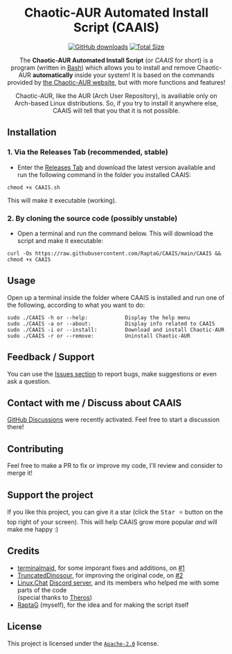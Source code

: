 <div align="center">

# Chaotic-AUR Automated Install Script (CAAIS)

[![GitHub downloads](https://img.shields.io/github/downloads/RaptaG/CAAIS/total?color=158000&logo=github)](https://github.com/RaptaG/CAAIS/releases)
[![Total Size](https://img.shields.io/github/repo-size/RaptaG/CAAIS?color=660099&label=Total%20Size)](https://github.com/RaptaG/CAAIS/find/main)

The **Chaotic-AUR Automated Install Script** (or _CAAIS_ for short) is a program (written in [Bash](https://www.gnu.org/software/bash)) which allows you to install and remove Chaotic-AUR **automatically** inside your system! It is based on the commands provided by [the Chaotic-AUR website](https://aur.chaotic.cx), but with more functions and features!

Chaotic-AUR, like the AUR (Arch User Repository), is availiable only on Arch-based Linux distributions. So, if you try to install it anywhere else, CAAIS will tell that you that it is not possible.

</div>

## Installation

### 1. Via the Releases Tab (recommended, stable)

- Enter the [Releases Tab](https://github.com/RaptaG/CAAIS/releases) and download the latest version available and run the following command in the folder you installed CAAIS:

```
chmod +x CAAIS.sh
```

This will make it executable (working).

### 2. By cloning the source code (possibly unstable)

- Open a terminal and run the command below. This will download the script and make it executable:

```
curl -Os https://raw.githubusercontent.com/RaptaG/CAAIS/main/CAAIS && chmod +x CAAIS
```

## Usage

Open up a terminal inside the folder where CAAIS is installed and run one of the following, according to what you want to do:

```
sudo ./CAAIS -h or --help:            Display the help menu
sudo ./CAAIS -a or --about:           Display info related to CAAIS
sudo ./CAAIS -i or --install:         Download and install Chaotic-AUR
sudo ./CAAIS -r or --remove:          Uninstall Chaotic-AUR
```

## Feedback / Support

You can use the [Issues section](https://github.com/RaptaG/CAAIS/issues) to report bugs, make suggestions or even ask a question.

## Contact with me / Discuss about CAAIS

[GitHub Discussions](https://github.com/RaptaG/CAAIS/discussions) were recently activated. Feel free to start a discussion there!

## Contributing

Feel free to make a PR to fix or improve my code, I'll review and consider to merge it!

## Support the project

If you like this project, you can give it a star (click the <kbd>Star :star:</kbd> button on the top right of your screen). This will help CAAIS grow more popular _and_ will make me happy :)

## Credits

- [terminalmaid](https://github.com/terminalmaid), for some imporant fixes and additions, on [#1](https://github.com/RaptaG/CAAIS/pull/1)
- [TruncatedDinosour](https://github.com/TruncatedDinosour), for improving the original code, on [#2](https://github.com/RaptaG/CAAIS/pull/2)
- [Linux.Chat](https://linux.chat/) [Discord server](https://discord.com/invite/fA7UuAAhzt), and its members who helped me with some parts of the code <br />(special thanks to [Theros](https://github.com/therosin))
- [RaptaG](https://github.com/RaptaG) (myself), for the idea and for making the script itself

## License

This project is licensed under the [`Apache-2.0`](LICENSE) license.
